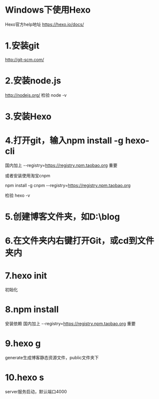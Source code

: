 # Windows下使用Hexo

Hexo官方help地址 https://hexo.io/docs/

# 1.安装git
http://git-scm.com/

# 2.安装node.js
http://nodejs.org/
检验 node -v

# 3.安装Hexo

# 4.打开git，输入npm install -g hexo-cli
国内加上  --registry=https://registry.npm.taobao.org  重要

或者安装使用淘宝cnpm

npm install -g cnpm --registry=https://registry.npm.taobao.org

检验 hexo -v

# 5.创建博客文件夹，如D:\\blog

# 6.在文件夹内右键打开Git，或cd到文件夹内

# 7.hexo init
初始化

# 8.npm install
安装依赖
国内加上  --registry=https://registry.npm.taobao.org  重要

# 9.hexo g
generate生成博客静态资源文件，public文件夹下

# 10.hexo s
server服务启动，默认端口4000
